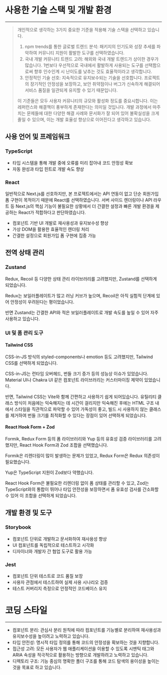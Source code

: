 # 사용한 기술 스택 및 개발 환경

---

> 개인적으로 생각하는 3가지 중요한 기준을 적용해 기술 스택을 선택하고 있습니다.
>
> 1. npm trends를 통한 글로벌 트렌드 분석: 패키지의 인기도와 성장 추세를 파악하여 커뮤니티 지원이 활발한 도구를 선택하였습니다.
> 2. 국내 개발 커뮤니티 트렌드 고려: 해외와 국내 개발 트렌드가 상이한 경우가 많습니다. 1번보다 우선적으로 국내에서 활발하게 사용되는 도구를 선택함으로써 향후 인수인계 시 난이도를 낮추는 것도 효율적이라고 생각합니다.
> 3. 안정적인 기술 선호: 지속적으로 유지보수되는 기술을 선호합니다. 프로젝트의 장기적인 안정성을 보장하고, 보안 취약점이나 버그가 신속하게 해결되어 서비스 품질을 일관되게 유지할 수 있기 때문입니다.
>
> 이 기준들은 모두 사용자 커뮤니티의 규모와 활성화 정도를 중요시합니다. 이는 레퍼런스와 해결책이 풍부하게 존재한다는 의미일 것입니다.
> 개발 과정에서 마주치는 문제들에 대한 다양한 해결 사례와 문서화가 잘 되어 있어 불확실성을 크게 줄일 수 있으며, 이는 개발 효율성 향상으로 이어진다고 생각하고 있습니다.

## 사용 언어 및 프레임워크

### TypeScript

- 타입 시스템을 통해 개발 중에 오류를 미리 잡아내 코드 안정성 확보
- 자동 완성과 타입 힌트로 개발 속도 향상

### React

일반적으로 Next.js를 선호하지만, 본 프로젝트에서는 API 연동이 없고 단순 회원가입 폼 구현이 목적이기 때문에 React를 선택하였습니다. 서버 사이드 렌더링이나 API 라우트 등 Next.js의 핵심 기능이 불필요한 상황에서 더 간결한 설정과 빠른 개발 환경을 제공하는 React가 적합하다고 판단하였습니다.

- 컴포넌트 기반 UI 개발로 재사용성과 유지보수성 향상
- 가상 DOM을 활용한 효율적인 렌더링 처리
- 간결한 설정으로 회원가입 폼 구현에 집중 가능

## 전역 상태 관리

### Zustand

Redux, Recoil 등 다양한 상태 관리 라이브러리를 고려했지만, Zustand를 선택하게 되었습니다.

Redux는 보일러플레이트가 많고 러닝 커브가 높으며,
Recoil은 아직 실험적 단계에 있어 안정성이 우려된다는 평이었습니다.

반면 Zustand는 간결한 API와 적은 보일러플레이트로 개발 속도를 높일 수 있어 자주 사용하고 있습니다.

### UI 및 폼 관리 도구

#### Tailwind CSS

CSS-in-JS 방식의 styled-components나 emotion 등도 고려했지만, Tailwind CSS를 선택하게 되었습니다.

CSS-in-JS는 런타임 오버헤드, 번들 크기 증가 등의 성능상 이슈가 있었습니다.
Material UI나 Chakra UI 같은 컴포넌트 라이브러리는 커스터마이징 제약이 있었습니다.

반면, Tailwind CSS는 Vite와 함께 간편하고 사용하기 쉽게 되어있습니다.
유틸리티 클래스 방식이 처음에는 익숙해지는 데 시간이 걸리지만 익숙해진 후에는 HTML 구조 내에서 스타일을 직관적으로 파악할 수 있어 가독성이 좋고, 빌드 시 사용하지 않는 클래스를 제거하여 번들 크기를 최적화할 수 있다는 장점이 있어 선택하게 되었습니다.

#### React Hook Form + Zod

Formik, Redux Form 등의 폼 라이브러리와 Yup 등의 유효성 검증 라이브러리를 고려했지만, React Hook Form과 Zod 조합을 선택했습니다.

Formik은 리렌더링이 많이 발생하는 문제가 있었고,
Redux Form은 Redux 의존성이 필요했습니다.

Yup은 TypeScript 지원이 Zod보다 약했습니다.

React Hook Form은 불필요한 리렌더링 없이 폼 상태를 관리할 수 있고, Zod는 TypeScript와의 통합이 뛰어나 타입 안전성을 보장하면서 폼 유효성 검사를 간소화할 수 있어 이 조합을 선택하게 되었습니다.

## 개발 환경 및 도구

### Storybook

- 컴포넌트 단위로 개발하고 문서화하여 재사용성 향상
- UI 컴포넌트를 독립적으로 테스트하고 시각화
- 디자이너와 개발자 간 협업 도구로 활용 가능

### Jest

- 컴포넌트 단위 테스트로 코드 품질 보장
- 사용자 관점에서 테스트하여 실제 사용 시나리오 검증
- 테스트 커버리지 측정으로 안정적인 코드베이스 유지

# 코딩 스타일

---

- 컴포넌트 분리: 관심사 분리 원칙에 따라 컴포넌트를 기능별로 분리하여 재사용성과 유지보수성을 높이려고 노력하고 있습니다.
- 타입 안전성: 명시적 타입 정의를 통해 코드의 안정성을 확보하는 것을 지향합니다.
- 접근성 고려: 모든 사용자가 웹 애플리케이션을 이용할 수 있도록 시맨틱 태그와 ARIA 속성을 적극적으로 활용하는 방향으로 개발하려고 노력하고 있습니다.
- 디렉토리 구조: 기능 중심의 명확한 폴더 구조를 통해 코드 탐색의 용이성을 높이는 것을 목표로 하고 있습니다.
